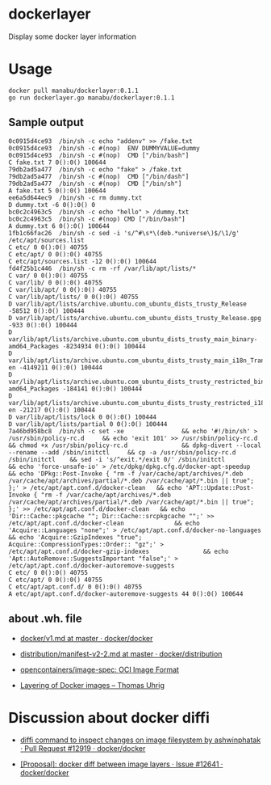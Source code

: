 # dockerlayer
Display some docker layer information

# Usage

```
docker pull manabu/dockerlayer:0.1.1
go run dockerlayer.go manabu/dockerlayer:0.1.1
```

## Sample output

```
0c0915d4ce93  /bin/sh -c echo "addenv" >> /fake.txt
0c0915d4ce93  /bin/sh -c #(nop)  ENV DUMMYVALUE=dummy
0c0915d4ce93  /bin/sh -c #(nop)  CMD ["/bin/bash"]
C fake.txt 7 0():0() 100644
79db2ad5a477  /bin/sh -c echo "fake" > /fake.txt
79db2ad5a477  /bin/sh -c #(nop)  CMD ["/bin/dash"]
79db2ad5a477  /bin/sh -c #(nop)  CMD ["/bin/sh"]
A fake.txt 5 0():0() 100644
ee6a5d644ec9  /bin/sh -c rm dummy.txt
D dummy.txt -6 0():0() 0
bc0c2c4963c5  /bin/sh -c echo "hello" > /dummy.txt
bc0c2c4963c5  /bin/sh -c #(nop) CMD ["/bin/bash"]
A dummy.txt 6 0():0() 100644
1fb1c66fac26  /bin/sh -c sed -i 's/^#\s*\(deb.*universe\)$/\1/g' /etc/apt/sources.list
C etc/ 0 0():0() 40755
C etc/apt/ 0 0():0() 40755
C etc/apt/sources.list -12 0():0() 100644
fd4f25b1c446  /bin/sh -c rm -rf /var/lib/apt/lists/*
C var/ 0 0():0() 40755
C var/lib/ 0 0():0() 40755
C var/lib/apt/ 0 0():0() 40755
C var/lib/apt/lists/ 0 0():0() 40755
D var/lib/apt/lists/archive.ubuntu.com_ubuntu_dists_trusty_Release -58512 0():0() 100444
D var/lib/apt/lists/archive.ubuntu.com_ubuntu_dists_trusty_Release.gpg -933 0():0() 100444
D var/lib/apt/lists/archive.ubuntu.com_ubuntu_dists_trusty_main_binary-amd64_Packages -8234934 0():0() 100444
D var/lib/apt/lists/archive.ubuntu.com_ubuntu_dists_trusty_main_i18n_Translation-en -4149211 0():0() 100444
D var/lib/apt/lists/archive.ubuntu.com_ubuntu_dists_trusty_restricted_binary-amd64_Packages -184141 0():0() 100444
D var/lib/apt/lists/archive.ubuntu.com_ubuntu_dists_trusty_restricted_i18n_Translation-en -21217 0():0() 100444
D var/lib/apt/lists/lock 0 0():0() 100444
D var/lib/apt/lists/partial 0 0():0() 100444
7a46bd958bc8  /bin/sh -c set -xe                && echo '#!/bin/sh' > /usr/sbin/policy-rc.d     && echo 'exit 101' >> /usr/sbin/policy-rc.d     && chmod +x /usr/sbin/policy-rc.d               && dpkg-divert --local --rename --add /sbin/initctl     && cp -a /usr/sbin/policy-rc.d /sbin/initctl    && sed -i 's/^exit.*/exit 0/' /sbin/initctl             && echo 'force-unsafe-io' > /etc/dpkg/dpkg.cfg.d/docker-apt-speedup             && echo 'DPkg::Post-Invoke { "rm -f /var/cache/apt/archives/*.deb /var/cache/apt/archives/partial/*.deb /var/cache/apt/*.bin || true"; };' > /etc/apt/apt.conf.d/docker-clean   && echo 'APT::Update::Post-Invoke { "rm -f /var/cache/apt/archives/*.deb /var/cache/apt/archives/partial/*.deb /var/cache/apt/*.bin || true"; };' >> /etc/apt/apt.conf.d/docker-clean   && echo 'Dir::Cache::pkgcache ""; Dir::Cache::srcpkgcache "";' >> /etc/apt/apt.conf.d/docker-clean              && echo 'Acquire::Languages "none";' > /etc/apt/apt.conf.d/docker-no-languages          && echo 'Acquire::GzipIndexes "true"; Acquire::CompressionTypes::Order:: "gz";' > /etc/apt/apt.conf.d/docker-gzip-indexes               && echo 'Apt::AutoRemove::SuggestsImportant "false";' > /etc/apt/apt.conf.d/docker-autoremove-suggests
C etc/ 0 0():0() 40755
C etc/apt/ 0 0():0() 40755
C etc/apt/apt.conf.d/ 0 0():0() 40755
A etc/apt/apt.conf.d/docker-autoremove-suggests 44 0():0() 100644
```

## about .wh. file

* [docker/v1.md at master · docker/docker](https://github.com/docker/docker/blob/master/image/spec/v1.md)

* [distribution/manifest-v2-2.md at master · docker/distribution](https://github.com/docker/distribution/blob/master/docs/spec/manifest-v2-2.md)

* [opencontainers/image-spec: OCI Image Format](https://github.com/opencontainers/image-spec)

* [Layering of Docker images – Thomas Uhrig](http://tuhrig.de/layering-of-docker-images/)


# Discussion about docker diffi

* [diffi command to inspect changes on image filesystem by ashwinphatak · Pull Request #12919 · docker/docker](https://github.com/docker/docker/pull/12919)

* [[Proposal]: docker diff between image layers · Issue #12641 · docker/docker](https://github.com/docker/docker/issues/12641)
